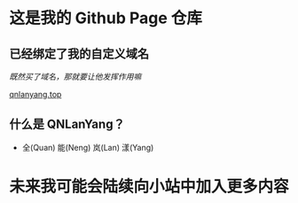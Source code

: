 # 这是我的 Github Page 仓库

## 已经绑定了我的自定义域名

_既然买了域名，那就要让他发挥作用嘛_

[qnlanyang.top](https://qnlanyang.top)

## 什么是 QNLanYang？

- 全(Quan) 能(Neng) 岚(Lan) 漾(Yang)

# 未来我可能会陆续向小站中加入更多内容
